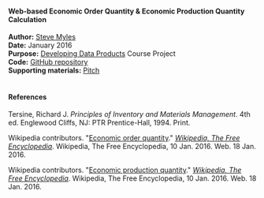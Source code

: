 #### Web-based Economic Order Quantity & Economic Production Quantity Calculation
**Author:** [Steve Myles][auth]  
**Date:** January 2016  
**Purpose:** [Developing Data Products][course] Course Project  
**Code:** [GitHub repository][repo]  
**Supporting materials:** [Pitch][pitch]
<br />
<br />

#### References

Tersine, Richard J. *Principles of Inventory and Materials Management*.  4th ed. 
Englewood Cliffs, NJ:  PTR Prentice-Hall, 1994.  Print.

Wikipedia contributors. "[Economic order quantity][ref1]." [*Wikipedia, The Free 
Encyclopedia*][wp]. Wikipedia, The Free Encyclopedia, 10 Jan. 2016. Web. 18 Jan. 2016.

Wikipedia contributors. "[Economic production quantity][ref2]." [*Wikipedia, 
  The Free Encyclopedia*][wp]. Wikipedia, The Free Encyclopedia, 10 Jan. 2016. Web. 
  18 Jan. 2016.
  
[auth]:http://steve.mylesandmyles.info/
[course]:https://www.coursera.org/learn/data-products
[repo]:https://github.com/scumdogsteev/eoq-epq
[slidify]:http://slidify.org/
[pitch]:http://s.mylesandmyles.info/eoq-epq/
[wp]:https://en.wikipedia.org/wiki/Main_Page
[ref1]:https://en.wikipedia.org/wiki/Economic_order_quantity
[ref2]:https://en.wikipedia.org/wiki/Economic_production_quantity

